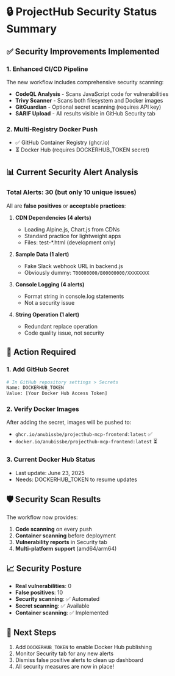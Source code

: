 # 🔒 ProjectHub Security Status Summary

## ✅ Security Improvements Implemented

### 1. **Enhanced CI/CD Pipeline**
The new workflow includes comprehensive security scanning:
- **CodeQL Analysis** - Scans JavaScript code for vulnerabilities
- **Trivy Scanner** - Scans both filesystem and Docker images
- **GitGuardian** - Optional secret scanning (requires API key)
- **SARIF Upload** - All results visible in GitHub Security tab

### 2. **Multi-Registry Docker Push**
- ✅ GitHub Container Registry (ghcr.io)
- ⏳ Docker Hub (requires DOCKERHUB_TOKEN secret)

## 📊 Current Security Alert Analysis

### Total Alerts: 30 (but only 10 unique issues)
All are **false positives** or **acceptable practices**:

1. **CDN Dependencies (4 alerts)**
   - Loading Alpine.js, Chart.js from CDNs
   - Standard practice for lightweight apps
   - Files: test-*.html (development only)

2. **Sample Data (1 alert)**
   - Fake Slack webhook URL in backend.js
   - Obviously dummy: `T00000000/B00000000/XXXXXXXX`

3. **Console Logging (4 alerts)**
   - Format string in console.log statements
   - Not a security issue

4. **String Operation (1 alert)**
   - Redundant replace operation
   - Code quality issue, not security

## 🚀 Action Required

### 1. **Add GitHub Secret**
```bash
# In GitHub repository settings > Secrets
Name: DOCKERHUB_TOKEN
Value: [Your Docker Hub Access Token]
```

### 2. **Verify Docker Images**
After adding the secret, images will be pushed to:
- `ghcr.io/anubissbe/projecthub-mcp-frontend:latest` ✅
- `docker.io/anubissbe/projecthub-mcp-frontend:latest` ⏳

### 3. **Current Docker Hub Status**
- Last update: June 23, 2025
- Needs: DOCKERHUB_TOKEN to resume updates

## 🛡️ Security Scan Results

The workflow now provides:
1. **Code scanning** on every push
2. **Container scanning** before deployment
3. **Vulnerability reports** in Security tab
4. **Multi-platform support** (amd64/arm64)

## 📈 Security Posture

- **Real vulnerabilities**: 0
- **False positives**: 10
- **Security scanning**: ✅ Automated
- **Secret scanning**: ✅ Available
- **Container scanning**: ✅ Implemented

## 🎯 Next Steps

1. Add `DOCKERHUB_TOKEN` to enable Docker Hub publishing
2. Monitor Security tab for any new alerts
3. Dismiss false positive alerts to clean up dashboard
4. All security measures are now in place!
